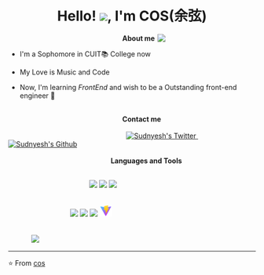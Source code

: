 <h1 align="center">Hello! <img src="https://github.com/sudnyeshtalekar/sudnyeshtalekar/blob/master/Assets/Hi.gif" width="40px">, I'm COS(余弦)</h1>

<img align="right" width="200px" src="https://media4.giphy.com/media/ln7z2eWriiQAllfVcn/giphy.gif?cid=6c09b9526337518caee866da92d91b23e671809633c00e2b&rid=giphy.gif&ct=s"/>

&nbsp;&nbsp;&nbsp;&nbsp;&nbsp;&nbsp;&nbsp;&nbsp;&nbsp;&nbsp;&nbsp;&nbsp;&nbsp;&nbsp;&nbsp;&nbsp;&nbsp;&nbsp;&nbsp;&nbsp;&nbsp;&nbsp;&nbsp;&nbsp;&nbsp;&nbsp;&nbsp;&nbsp;&nbsp;&nbsp;&nbsp;&nbsp;&nbsp;&nbsp;&nbsp;&nbsp;&nbsp;&nbsp;&nbsp;&nbsp;&nbsp;&nbsp;&nbsp;&nbsp;&nbsp;&nbsp;&nbsp;&nbsp;&nbsp;&nbsp;&nbsp;&nbsp;&nbsp;&nbsp;&nbsp;&nbsp;&nbsp;&nbsp;&nbsp;<b>About me</b> <br>

- <p>I'm a Sophomore in CUIT📚 College now</p>
- <p>My Love is Music and Code</p>
- <p>Now, I'm learning <i>FrontEnd</i> and wish to be a Outstanding front-end engineer 💫</p>


<br/>
&nbsp;&nbsp;&nbsp;&nbsp;&nbsp;&nbsp;&nbsp;&nbsp;&nbsp;&nbsp;&nbsp;&nbsp;&nbsp;&nbsp;&nbsp;&nbsp;&nbsp;&nbsp;&nbsp;&nbsp;&nbsp;&nbsp;&nbsp;&nbsp;&nbsp;&nbsp;&nbsp;&nbsp;&nbsp;&nbsp;&nbsp;&nbsp;&nbsp;&nbsp;&nbsp;&nbsp;&nbsp;&nbsp;&nbsp;&nbsp;&nbsp;&nbsp;&nbsp;&nbsp;&nbsp;&nbsp;&nbsp;&nbsp;&nbsp;&nbsp;&nbsp;&nbsp;&nbsp;&nbsp;&nbsp;&nbsp;&nbsp;&nbsp;&nbsp;<b>Contact me</b> 
<br/>
 

<br/>
&nbsp;&nbsp;&nbsp;&nbsp;&nbsp;&nbsp;&nbsp;&nbsp;&nbsp;&nbsp;&nbsp;&nbsp;&nbsp;&nbsp;&nbsp;&nbsp;&nbsp;&nbsp;&nbsp;&nbsp;&nbsp;&nbsp;&nbsp;&nbsp;&nbsp;&nbsp;&nbsp;&nbsp;&nbsp;&nbsp;&nbsp;&nbsp&nbsp;&nbsp;&nbsp;&nbsp;&nbsp;&nbsp;&nbsp;&nbsp;&nbsp;&nbsp;&nbsp;&nbsp;&nbsp;&nbsp;&nbsp;&nbsp;&nbsp;&nbsp;&nbsp;&nbsp;&nbsp;&nbsp;&nbsp;&nbsp;&nbsp;&nbsp;&nbsp;&nbsp;
<a href="https://space.bilibili.com/180492401?spm_id_from=333.1007.0.0">
  <img  alt="Sudnyesh's Twitter" width="22px" src="https://cdn.jsdelivr.net/npm/simple-icons@v3/icons/bilibili.svg" />
</a>
&nbsp;&nbsp;&nbsp;
<a href="https://github.com/c0sc0s">
  <img  alt="Sudnyesh's Github" width="22px" src="https://cdn.jsdelivr.net/npm/simple-icons@v3/icons/github.svg" />
</a>
<br />


<br/>
&nbsp;&nbsp;&nbsp;&nbsp;&nbsp;&nbsp;&nbsp;&nbsp;&nbsp;&nbsp;&nbsp;&nbsp;&nbsp;&nbsp;&nbsp;&nbsp;&nbsp;&nbsp;&nbsp;&nbsp;&nbsp;&nbsp;&nbsp;&nbsp;&nbsp;&nbsp;&nbsp;&nbsp;&nbsp;&nbsp;&nbsp;&nbsp;&nbsp;&nbsp;&nbsp;&nbsp;&nbsp;&nbsp;&nbsp;&nbsp;&nbsp;&nbsp;&nbsp;&nbsp;&nbsp;&nbsp;&nbsp;&nbsp;&nbsp;&nbsp;&nbsp;&nbsp;&nbsp;<b>Languages and Tools</b> <br/>
<br/>


&nbsp;&nbsp;&nbsp;&nbsp;&nbsp;&nbsp;&nbsp;&nbsp;&nbsp;&nbsp;&nbsp;&nbsp;&nbsp;&nbsp;&nbsp;&nbsp;&nbsp;&nbsp;&nbsp;&nbsp;&nbsp;&nbsp;&nbsp;&nbsp;&nbsp;&nbsp;&nbsp;&nbsp;&nbsp;&nbsp;&nbsp;&nbsp;&nbsp;&nbsp;&nbsp;&nbsp;&nbsp;&nbsp;&nbsp;&nbsp;&nbsp;
<code><img width="10%" src="https://www.vectorlogo.zone/logos/javascript/javascript-horizontal.svg"></code>
<code><img width="4%" src="https://www.vectorlogo.zone/logos/vuejs/vuejs-icon.svg"></code>
<code><img width="5%" src="https://www.vectorlogo.zone/logos/typescriptlang/typescriptlang-icon.svg"></code>


<!-- <code><img width="4%" src="https://www.vectorlogo.zone/logos/reactjs/reactjs-icon.svg"></code> -->

<br />
&nbsp;&nbsp;&nbsp;&nbsp;&nbsp;&nbsp;&nbsp;&nbsp;&nbsp;&nbsp;&nbsp;&nbsp;&nbsp;&nbsp;&nbsp;&nbsp;&nbsp;&nbsp;&nbsp;&nbsp;&nbsp;&nbsp;&nbsp;&nbsp;&nbsp;&nbsp;&nbsp;&nbsp;&nbsp;&nbsp;&nbsp;
<code><img width="10%" src="https://www.vectorlogo.zone/logos/yarnpkg/yarnpkg-ar21.svg"></code>
<code><img width="10%" src="https://www.vectorlogo.zone/logos/js_webpack/js_webpack-ar21.svg"></code>
<code><img width="10%" src="https://www.vectorlogo.zone/logos/git-scm/git-scm-ar21.svg"></code>
<code><img width="5%" src="https://github.com/vscode-icons/vscode-icons/blob/master/icons/file_type_vite.svg"></code>



<br />
<br />
<br />
&nbsp;&nbsp;&nbsp;&nbsp;&nbsp;&nbsp;&nbsp;&nbsp;&nbsp;&nbsp;&nbsp;
<span align="left"> <img src="https://github-readme-stats.vercel.app/api?username=c0sc0s&show_icons=true&theme=dark"/> 
</span>

---
⭐️ From [cos](https://github.com/c0sc0s)
